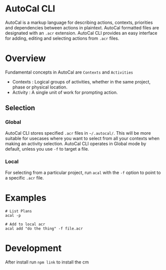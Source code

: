 # AutoCal CLI
AutoCal is a markup language for describing actions, contexts, priorities and dependencies between actions in plaintext. AutoCal formatted files are designated with an `.acr` extension.  AutoCal CLI provides an easy interface for adding, editing and selecting actions from `.acr` files.

# Overview
Fundamental concepts in AutoCal are `Contexts` and `Activities`
- Contexts : Logical groups of activities, whether in the same project, phase or physical location.
- Activity : A single unit of work for prompting action.

## Selection
### Global
AutoCal CLI stores specified `.acr` files in `~/.autocal/`. This will be more suitable for usecases where you want to select from all your contexts when making an activity selection. AutoCal CLI operates in Global mode by default, unless you use `-f` to target a file. 

### Local
For selecting from a particular project, run `acal` with the `-f` option to point to a specific `.acr` file. 


# Examples
```
# List Plans
acal -p

# Add to local acr
acal add "do the thing" -f file.acr
```

# Development
After install run `npm link` to install the cm